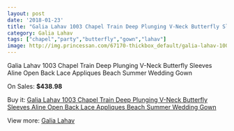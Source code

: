 ```yaml
---
layout: post
date: '2018-01-23'
title: "Galia Lahav 1003 Chapel Train Deep Plunging V-Neck Butterfly Sleeves Aline Open Back Lace Appliques Beach Summer Wedding Gown"
category: Galia Lahav
tags: ["chapel","party","butterfly","gown","lahav"]
image: http://img.princessan.com/67170-thickbox_default/galia-lahav-1003-chapel-train-deep-plunging-v-neck-butterfly-sleeves-aline-open-back-lace-appliques-beach-summer-wedding-gown.jpg
---
```

Galia Lahav 1003 Chapel Train Deep Plunging V-Neck Butterfly Sleeves Aline Open Back Lace Appliques Beach Summer Wedding Gown

On Sales: **$438.98**
<a href="https://www.princessan.com/en/galia-lahav/29337-galia-lahav-1003-chapel-train-deep-plunging-v-neck-butterfly-sleeves-aline-open-back-lace-appliques-beach-summer-wedding-gown.html"><amp-img layout="responsive" width="600" height="600" src="//img.princessan.com/67170-thickbox_default/galia-lahav-1003-chapel-train-deep-plunging-v-neck-butterfly-sleeves-aline-open-back-lace-appliques-beach-summer-wedding-gown.jpg" alt="Galia Lahav 1003 Chapel Train Deep Plunging V-Neck Butterfly Sleeves Aline Open Back Lace Appliques Beach Summer Wedding Gown 0" /></a>
<a href="https://www.princessan.com/en/galia-lahav/29337-galia-lahav-1003-chapel-train-deep-plunging-v-neck-butterfly-sleeves-aline-open-back-lace-appliques-beach-summer-wedding-gown.html"><amp-img layout="responsive" width="600" height="600" src="//img.princessan.com/67174-thickbox_default/galia-lahav-1003-chapel-train-deep-plunging-v-neck-butterfly-sleeves-aline-open-back-lace-appliques-beach-summer-wedding-gown.jpg" alt="Galia Lahav 1003 Chapel Train Deep Plunging V-Neck Butterfly Sleeves Aline Open Back Lace Appliques Beach Summer Wedding Gown 1" /></a>
<a href="https://www.princessan.com/en/galia-lahav/29337-galia-lahav-1003-chapel-train-deep-plunging-v-neck-butterfly-sleeves-aline-open-back-lace-appliques-beach-summer-wedding-gown.html"><amp-img layout="responsive" width="600" height="600" src="//img.princessan.com/67173-thickbox_default/galia-lahav-1003-chapel-train-deep-plunging-v-neck-butterfly-sleeves-aline-open-back-lace-appliques-beach-summer-wedding-gown.jpg" alt="Galia Lahav 1003 Chapel Train Deep Plunging V-Neck Butterfly Sleeves Aline Open Back Lace Appliques Beach Summer Wedding Gown 2" /></a>
<a href="https://www.princessan.com/en/galia-lahav/29337-galia-lahav-1003-chapel-train-deep-plunging-v-neck-butterfly-sleeves-aline-open-back-lace-appliques-beach-summer-wedding-gown.html"><amp-img layout="responsive" width="600" height="600" src="//img.princessan.com/67172-thickbox_default/galia-lahav-1003-chapel-train-deep-plunging-v-neck-butterfly-sleeves-aline-open-back-lace-appliques-beach-summer-wedding-gown.jpg" alt="Galia Lahav 1003 Chapel Train Deep Plunging V-Neck Butterfly Sleeves Aline Open Back Lace Appliques Beach Summer Wedding Gown 3" /></a>
<a href="https://www.princessan.com/en/galia-lahav/29337-galia-lahav-1003-chapel-train-deep-plunging-v-neck-butterfly-sleeves-aline-open-back-lace-appliques-beach-summer-wedding-gown.html"><amp-img layout="responsive" width="600" height="600" src="//img.princessan.com/67171-thickbox_default/galia-lahav-1003-chapel-train-deep-plunging-v-neck-butterfly-sleeves-aline-open-back-lace-appliques-beach-summer-wedding-gown.jpg" alt="Galia Lahav 1003 Chapel Train Deep Plunging V-Neck Butterfly Sleeves Aline Open Back Lace Appliques Beach Summer Wedding Gown 4" /></a>

Buy it: [Galia Lahav 1003 Chapel Train Deep Plunging V-Neck Butterfly Sleeves Aline Open Back Lace Appliques Beach Summer Wedding Gown](https://www.princessan.com/en/galia-lahav/29337-galia-lahav-1003-chapel-train-deep-plunging-v-neck-butterfly-sleeves-aline-open-back-lace-appliques-beach-summer-wedding-gown.html "Galia Lahav 1003 Chapel Train Deep Plunging V-Neck Butterfly Sleeves Aline Open Back Lace Appliques Beach Summer Wedding Gown")

View more: [Galia Lahav](https://www.princessan.com/en/261-galia-lahav "Galia Lahav")